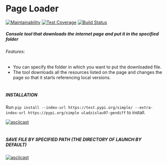 # Page Loader

[![Maintainability](https://api.codeclimate.com/v1/badges/c699bd769b921d86cae3/maintainability)](https://codeclimate.com/github/Uladzislau97/python-project-lvl3/maintainability) [![Test Coverage](https://api.codeclimate.com/v1/badges/c699bd769b921d86cae3/test_coverage)](https://codeclimate.com/github/Uladzislau97/python-project-lvl3/test_coverage) [![Build Status](https://travis-ci.org/Uladzislau97/python-project-lvl3.svg?branch=master)](https://travis-ci.org/Uladzislau97/python-project-lvl3)

##### Console tool that downloads the internet page and put it in the specified folder

###### Features:
- You can specify the folder in which you want to put the downloaded file.
- The tool downloads all the resources listed on the page and changes the page so that it starts referencing local versions.
#
##### INSTALLATION

Run `pip install --index-url https://test.pypi.org/simple/ --extra-index-url https://pypi.org/simple uladzislau97-gendiff` to install.

[![asciicast](https://asciinema.org/a/MhsBgUzXHaMOCIqlJZRcqIiKh.svg)](https://asciinema.org/a/MhsBgUzXHaMOCIqlJZRcqIiKh)
#
##### SAVE FILE BY SPECIFIED PATH (THE DIRECTORY OF LAUNCH BY DEFAULT)
[![asciicast](https://asciinema.org/a/O9EQlaJcZzNZ5dRQrOcWJJEZh.svg)](https://asciinema.org/a/O9EQlaJcZzNZ5dRQrOcWJJEZh)